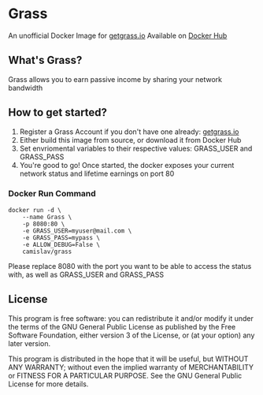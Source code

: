 # Grass
An unofficial Docker Image for [getgrass.io](https://app.getgrass.io/register/?referralCode=VqlevN7hfQLGGiQ)
Available on [Docker Hub](https://hub.docker.com/r/camislav/grass)

## What's Grass?
Grass allows you to earn passive income by sharing your network bandwidth

## How to get started?
1. Register a Grass Account if you don't have one already: [getgrass.io](https://app.getgrass.io/register/?referralCode=VqlevN7hfQLGGiQ)
2. Either build this image from source, or download it from Docker Hub
3. Set envriomental variables to their respective values: GRASS_USER and GRASS_PASS
4. You're good to go! Once started, the docker exposes your current network status and lifetime earnings on port 80

### Docker Run Command
```
docker run -d \
    --name Grass \
    -p 8080:80 \
    -e GRASS_USER=myuser@mail.com \
    -e GRASS_PASS=mypass \
    -e ALLOW_DEBUG=False \
    camislav/grass
```

Please replace 8080 with the port you want to be able to access the status with, as well as GRASS_USER and GRASS_PASS

## License
This program is free software: you can redistribute it and/or modify it under the terms of the GNU General Public License as published by the Free Software Foundation, either version 3 of the License, or (at your option) any later version.

This program is distributed in the hope that it will be useful, but WITHOUT ANY WARRANTY; without even the implied warranty of MERCHANTABILITY or FITNESS FOR A PARTICULAR PURPOSE. See the GNU General Public License for more details.


